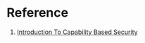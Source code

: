 # Reference

1. [Introduction To Capability Based Security](http://www.skyhunter.com/marcs/capabilityIntro/index.html)

